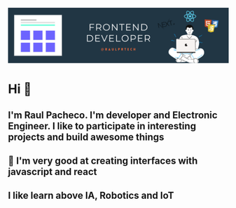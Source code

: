 ![](https://raw.githubusercontent.com/RaulprTech/RaulprTech/master/5.png)

# Hi 👋

## I'm Raul Pacheco. I'm developer and Electronic Engineer. I like to participate in interesting projects and build awesome things

## 🚀 I'm very good at creating interfaces with javascript and react

## I like learn above IA, Robotics and IoT 

<!--
**RaulprTech/RaulprTech** is a ✨ _special_ ✨ repository because its `README.md` (this file) appears on your GitHub profile.

Here are some ideas to get you started:

- 🔭 I’m currently working on ...
- 🌱 I’m currently learning ...
- 👯 I’m looking to collaborate on ...
- 🤔 I’m looking for help with ...
- 💬 Ask me about ...
- 📫 How to reach me: ...
- 😄 Pronouns: ...
- ⚡ Fun fact: ...
-->
